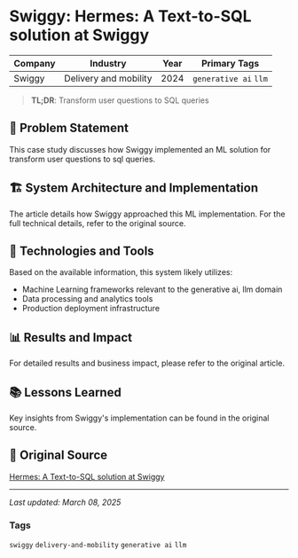 # Swiggy: Hermes: A Text-to-SQL solution at Swiggy

| Company | Industry | Year | Primary Tags | 
|---------|----------|------|--------------|
| Swiggy | Delivery and mobility | 2024 | `generative ai` `llm` |

> **TL;DR**: Transform user questions to SQL queries

## 📝 Problem Statement

This case study discusses how Swiggy implemented an ML solution for transform user questions to sql queries.

## 🏗️ System Architecture and Implementation

The article details how Swiggy approached this ML implementation. For the full technical details, refer to the original source.

## 🔧 Technologies and Tools

Based on the available information, this system likely utilizes:

- Machine Learning frameworks relevant to the generative ai, llm domain
- Data processing and analytics tools
- Production deployment infrastructure

## 📊 Results and Impact

For detailed results and business impact, please refer to the original article.

## 📚 Lessons Learned

Key insights from Swiggy's implementation can be found in the original source.

## 🔗 Original Source

[Hermes: A Text-to-SQL solution at Swiggy](https://bytes.swiggy.com/hermes-a-text-to-sql-solution-at-swiggy-81573fb4fb6e)

---

*Last updated: March 08, 2025*

### Tags

`swiggy` `delivery-and-mobility` `generative ai` `llm`
